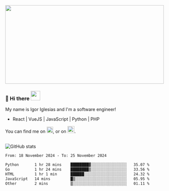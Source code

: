<img src="https://c.tenor.com/KjVxfRrrncUAAAAd/matrix.gif" width="100%" height="250px">

### 🔭 Hi there <img src="https://raw.githubusercontent.com/MartinHeinz/MartinHeinz/master/wave.gif" width="30px">


My name is Igor Iglesias and I'm a software engineer!
<br>

<ul>
  <li> React | VueJS | JavaScript | Python | PHP </li>
</ul>
You can find me on <a href="https://twitter.com/IgorIglesias5"><img src="https://i.imgur.com/JLLlB5S.png" width="20px"></a>, or on <a href="https://www.linkedin.com/in/igor-iglesias-62478428/"><img src="https://i.imgur.com/PXyIkWx.png" width="22px"></a>.

<br>
<br>

![GitHub stats](https://github-readme-stats.vercel.app/api?username=igoiglesias&show_icons=true&count_private=true&theme=chartreuse-dark&hide_title=true)

<!--START_SECTION:waka-->

```txt
From: 18 November 2024 - To: 25 November 2024

Python       1 hr 28 mins    ████████▓░░░░░░░░░░░░░░░░   35.07 %
Go           1 hr 24 mins    ████████▒░░░░░░░░░░░░░░░░   33.56 %
HTML         1 hr 1 min      ██████░░░░░░░░░░░░░░░░░░░   24.32 %
JavaScript   14 mins         █▒░░░░░░░░░░░░░░░░░░░░░░░   05.95 %
Other        2 mins          ▒░░░░░░░░░░░░░░░░░░░░░░░░   01.11 %
```

<!--END_SECTION:waka-->
